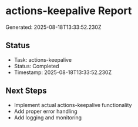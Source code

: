 # actions-keepalive Report

Generated: 2025-08-18T13:33:52.230Z

## Status
- Task: actions-keepalive
- Status: Completed
- Timestamp: 2025-08-18T13:33:52.230Z

## Next Steps
- Implement actual actions-keepalive functionality
- Add proper error handling
- Add logging and monitoring
